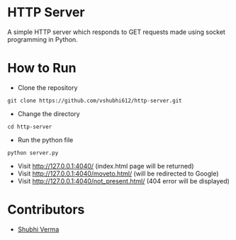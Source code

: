 # HTTP Server
A simple HTTP server which responds to GET requests made using socket programming in Python.

# How to Run
* Clone the repository
```
git clone https://github.com/vshubhi612/http-server.git
```
* Change the directory
```
cd http-server
```
* Run the python file
```
python server.py
```
* Visit http://127.0.0.1:4040/ (index.html page will be returned)
* Visit http://127.0.0.1:4040/moveto.html/ (will be redirected to Google)
* Visit http://127.0.0.1:4040/not_present.html/ (404 error will be displayed)

# Contributors
* [Shubhi Verma](https://github.com/vshubhi612)
